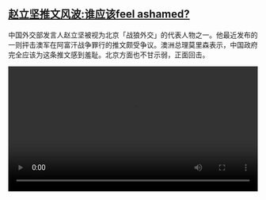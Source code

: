 <!--1606751665000-->
[赵立坚推文风波:谁应该feel ashamed?](https://www.dw.com/zh/%E8%B5%B5%E7%AB%8B%E5%9D%9A%E6%8E%A8%E6%96%87%E9%A3%8E%E6%B3%A2:%E8%B0%81%E5%BA%94%E8%AF%A5feel%20ashamed?/a-55775776)
------

<p>中国外交部发言人赵立坚被视为北京「战狼外交」的代表人物之一。他最近发布的一则抨击澳军在阿富汗战争罪行的推文颇受争议。澳洲总理莫里森表示，中国政府完全应该为这条推文感到羞耻。北京方面也不甘示弱，正面回击。</small></p><video src="https://tvdownloaddw-a.akamaihd.net/dwtv_video/flv/vdt_zh/2020/bchi201130_001_ae18cbchi_201130_zhaolijian_2_sd_sor.mp4" controls style="width:100%"></video>
